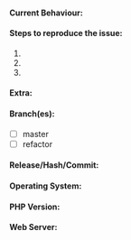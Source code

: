 <!-- YOU NEED TO FILL OUT THIS TEMPLATE OR WE WILL CLOSE YOUR ISSUE FOR NOT PROVIDING THE REQUIRED INFORMATION -->

#### Current Behaviour:
<!-- Describe the bug or issue in detail -->


#### Steps to reproduce the issue:
<!-- Describe precisely how to reproduce the error so that we can fix it or confirm its existence -->

1. 
2. 
3. 

#### Extra:
<!-- If you have additional information about the problem, you can write here -->


#### Branch(es):
<!-- Select which branch(es) are currently affected -->

- [ ] master
- [ ] refactor

#### Release/Hash/Commit:
<!-- Write the actual value of release/hash/commit that you are using. Example: Release 1.0.7.1 -->


#### Operating System:
<!-- On which operating system the issue was found? Example: Debian 10 -->


#### PHP Version:
<!-- Which version of php is used in your installation? Example: PHP 7.4.16 -->


#### Web Server:
<!-- Which web server is used in your installation? Example: Apache 2.4.46 -->
